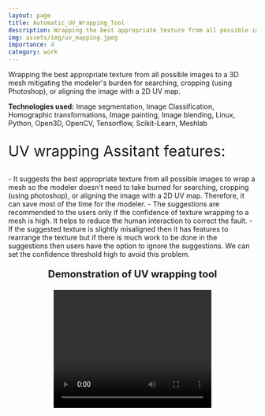 ```yaml
---
layout: page
title: Automatic_UV_Wrapping_Tool
description: Wrapping the best appropriate texture from all possible images to a 3D mesh mitigating the modeler's burden for searching, cropping (using Photoshop), or aligning the image with a 2D UV map.
img: assets/img/uv_mapping.jpeg
importance: 4
category: work
---
```


Wrapping the best appropriate texture from all possible images to a 3D mesh mitigating the modeler's
burden for searching, cropping (using Photoshop), or aligning the image with a 2D UV map.<br>

<b>Technologies used:</b> Image segmentation, Image Classification, Homographic transformations, Image
painting, Image blending, Linux, Python, Open3D, OpenCV, Tensorflow, Scikit-Learn, Meshlab<br>

<p style="font-size:30px">UV wrapping Assitant features:</p>
- It suggests the best appropriate texture from all possible images to wrap a mesh so the modeler doesn't need to take burned for searching, cropping (using photoshop), or aligning the image with a 2D UV map. Therefore, it can save most of the time for the modeler.
- The suggestions are recommended to the users only if the confidence of texture wrapping to a mesh is high. It helps to reduce the human interaction to correct the fault.
- If the suggested texture is slightly misaligned then it has features to rearrange the texture but if there is much work to be done in the suggestions then users have the option to ignore the suggestions. We can set the confidence threshold high to avoid this problem.

<center>
<p style="font-size:20px"> <b>Demonstration of UV wrapping tool </b></p>
</center>

<center>
<video width="320" height="240" controls>
<source src="https://drive.google.com/uc?export=download&id=1I0SO6lD1Xb2nMn3XbHVoU9bV25Xxp92O" type="video/mp4">
</video>

